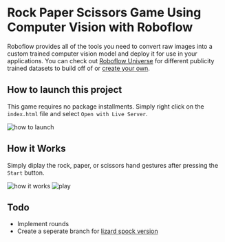 # Rock Paper Scissors Game Using Computer Vision with Roboflow

Roboflow provides all of the tools you need to convert raw images into a custom trained computer vision model and deploy it for use in your applications. You can check out [Roboflow Universe](https://universe.roboflow.com/) for different publicity trained datasets to build off of or [create your own](https://youtu.be/VDqsK3FDIsQ).

## How to launch this project

This game requires no package installments. Simply right click on the `index.html` file and select `Open with Live Server`. 

![how to launch](https://media.giphy.com/media/eAoeQC5friBuhRtjAf/giphy.gif)


## How it Works

Simply diplay the rock, paper, or scissors hand gestures after pressing the `Start` button.

![how it works](https://media.giphy.com/media/5Hyrts1cUjgJ6iSsWB/giphy.gif)
![play](https://media.giphy.com/media/NifLFQpjguvXw1Z2bf/giphy.gif)


## Todo

- Implement rounds
- Create a seperate branch for [lizard spock version](https://www.youtube.com/watch?v=Kov2G0GouBw)
